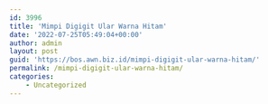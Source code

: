 ```yaml
---
id: 3996
title: 'Mimpi Digigit Ular Warna Hitam'
date: '2022-07-25T05:49:04+00:00'
author: admin
layout: post
guid: 'https://bos.awn.biz.id/mimpi-digigit-ular-warna-hitam/'
permalink: /mimpi-digigit-ular-warna-hitam/
categories:
    - Uncategorized
---
```


